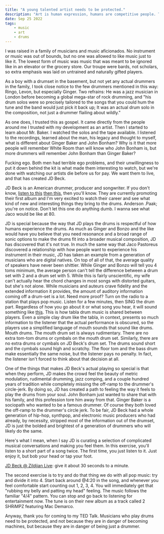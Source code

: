 ```yaml
---
title: "A young talented artist needs to be protected."
description: "Art is human expression, humans are competitive people. Throwing props is harder than throwing shade for a drummer."
date: Sep 25 2022
tags:
    - music
    - art
    - drums
---
```

I was raised in a family of musicians and music aficionados. No instrument or music was out of bounds, but no one was allowed to like music just to like it. The lowest form of music was music that was meant to be ignored like in an elevator or the grocery store. Our troupe were bards, not scholars, so extra emphasis was laid on untrained and naturally gifted players.

As a boy with a drumset in the basement, but not yet any actual drummers in the family, I took close notice to the few drummers mentioned in this way: Ringo, Levon, but especially Ginger. Two refrains: He was a jazz musician in London before becoming a global mega-star of rock drumming, and "his drum solos were so precisely tailored to the songs that you could hum the tune and the band would just pick it back up; It was an actual drum solo in the composition, not just a drummer flailing about wildly."

As one does, I trusted this as gospel. It came directly from the people around me I trusted with my development as an artist. Then I started to learn about Mr. Baker. I watched the solos and the tape available.  I listened to the recordings, learned about the man, his legacy and thought to myself, what is different about Ginger Baker and John Bonham? Why is it that more people will remember White Room than will know who John Bonham is, but more drummers will remember John Bonham than Ginger Baker?

Fucking ego. Both men had terrible ego problems, and their unwillingness to put it down behind the kit is what made them interesting to watch, but we're done with watching our artists die before us for pay. We want them to live, and that has created JD Beck.

JD Beck is an American drummer, producer and songwriter. If you don't know, [listen to this](https://youtu.be/SmRppchB8vs) [then this](https://youtu.be/3XN3PxVS5SQ), then you'll know. They are currently promoting their first album and I'm very excited to watch their career and see what kind of new and interesting things they bring to the drums. Anderson .Paak; you're on notice. Don't let this one do anything dumb. I wanna see what Jaco would be like at 80.

JD is special because the way that JD plays the drums is respectful of how humans experience the drums. As much as Ginger and Bonzo and the like would have you believe that you need resonance and a broad range of sonic options to make the drums fit into a broader musical composition, JD has discovered that it's not true. In much the same way that Jaco Pastoreus discovered a relationship with how people want to experience his instrument in their music, JD has taken an example from a generation of musicians who are digital natives. On top of all of that, the average quality of speakers have never been shittier. While Ginger and Bonzo will tell you 4 toms minimum, the average person can't tell the difference between a drum set with 2 and a drum set with 5. While this is fairly unscientific, my wife can't actually hear the chord changes in most songs with distorted guitars, but she's not alone. While musicians and auteurs crave fidelity and the extended information it provides, the amount of auditory information coming off a drum-set is a lot. Need more proof? Turn on the radio to a station that plays pop music. Listen for a few minutes, then SING the drum part. Regardless of how you go about it or what song you hear, it will sound something like [this](https://www.youtube.com/watch?v=rfsOIpyL1eg). This is how tabla drum music is shared between players. Even a simple clay drum like the tabla, in context, presents so much information to the listener that the actual performance is obscured, so the players use a simplified language of mouth sounds that sound like drums. Mouth drums. The mouth drum set is always rudimentary. There are no extra tom-tom drums or cymbals on the mouth drum set. Similarly, there are no extra drums or cymbals on JD Beck's drum set. The drums sound short and the cymbals sound high and scratchy. The floor tom and the bass drum make essentially the same noise, but the listener pays no penalty. In fact, the listener isn't forced to think about that decision at all.

One of the things that makes JD Beck's actual playing so special is that when they perform, JD makes the crowd feel the beauty of metric modulation, rudimental drumming, jazz comping, and a couple hundred years of tradition while completely missing the off-ramp to the drummer's circle-jerk. By doing so, JD has created a path to feeling the way it feels to play the drums from your soul. John Bonham just wanted to share that with his family, and this profession tore him away from that. Ginger Baker is a sociopath who wanted to be a famous drummer. Of course they both loved the off-ramp to the drummer's circle jerk. To be fair, JD Beck had a whole generation of hip-hop, synthpop, and electronic music producers who had already, by necessity, stripped most of the information out of the drumset, JD is just the bolded and brightest of a generation of drummers who will likely do the same.

Here's what I mean, when I say JD is curating a selection of complicated musical conversations and making you feel them. In this exercise, you'll listen to a short part of a song twice. The first time, you just listen to it. Just enjoy it, but bob your head or tap your foot.

[JD Beck @ Zildjian Live](https://youtu.be/NCnrYD9HaRg?t=264): give it about 30 seconds to a minute.

The second exercise is to try and do that thing we do with all pop music: try and divide it into 4. Start back around @4:20 in the song, and whenever you feel comfortable start counting out 1, 2, 3, 4. You will immediately get that "rubbing my belly and patting my head" feeling. The music follows the familiar "4/4" pattern. You can stop and go back to listening for entertainment now. The tune is on their new album as a track called 2 SHRiMPZ featuring Mac Demarco.

Anyway, thank you for coming to my TED Talk. Musicians who play drums need to be protected, and not because they are in danger of becoming machines, but because they are in danger of being just a drummer.